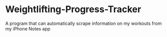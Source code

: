 # Weightlifting-Progress-Tracker
A program that can automatically scrape information on my workouts from my iPhone Notes app
